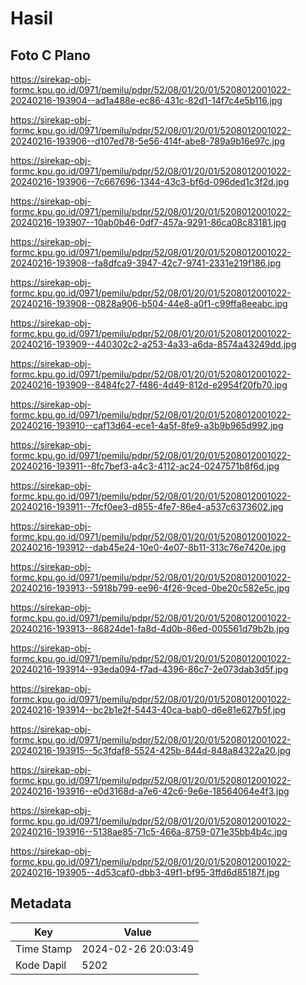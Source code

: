 # Hasil

## Foto C Plano

https://sirekap-obj-formc.kpu.go.id/0971/pemilu/pdpr/52/08/01/20/01/5208012001022-20240216-193904--ad1a488e-ec86-431c-82d1-14f7c4e5b116.jpg

https://sirekap-obj-formc.kpu.go.id/0971/pemilu/pdpr/52/08/01/20/01/5208012001022-20240216-193906--d107ed78-5e56-414f-abe8-789a9b16e97c.jpg

https://sirekap-obj-formc.kpu.go.id/0971/pemilu/pdpr/52/08/01/20/01/5208012001022-20240216-193906--7c667696-1344-43c3-bf6d-096ded1c3f2d.jpg

https://sirekap-obj-formc.kpu.go.id/0971/pemilu/pdpr/52/08/01/20/01/5208012001022-20240216-193907--10ab0b46-0df7-457a-9291-86ca08c83181.jpg

https://sirekap-obj-formc.kpu.go.id/0971/pemilu/pdpr/52/08/01/20/01/5208012001022-20240216-193908--fa8dfca9-3947-42c7-9741-2331e219f186.jpg

https://sirekap-obj-formc.kpu.go.id/0971/pemilu/pdpr/52/08/01/20/01/5208012001022-20240216-193908--0828a906-b504-44e8-a0f1-c99ffa8eeabc.jpg

https://sirekap-obj-formc.kpu.go.id/0971/pemilu/pdpr/52/08/01/20/01/5208012001022-20240216-193909--440302c2-a253-4a33-a6da-8574a43249dd.jpg

https://sirekap-obj-formc.kpu.go.id/0971/pemilu/pdpr/52/08/01/20/01/5208012001022-20240216-193909--8484fc27-f486-4d49-812d-e2954f20fb70.jpg

https://sirekap-obj-formc.kpu.go.id/0971/pemilu/pdpr/52/08/01/20/01/5208012001022-20240216-193910--caf13d64-ece1-4a5f-8fe9-a3b9b965d992.jpg

https://sirekap-obj-formc.kpu.go.id/0971/pemilu/pdpr/52/08/01/20/01/5208012001022-20240216-193911--8fc7bef3-a4c3-4112-ac24-0247571b8f6d.jpg

https://sirekap-obj-formc.kpu.go.id/0971/pemilu/pdpr/52/08/01/20/01/5208012001022-20240216-193911--7fcf0ee3-d855-4fe7-86e4-a537c6373602.jpg

https://sirekap-obj-formc.kpu.go.id/0971/pemilu/pdpr/52/08/01/20/01/5208012001022-20240216-193912--dab45e24-10e0-4e07-8b11-313c76e7420e.jpg

https://sirekap-obj-formc.kpu.go.id/0971/pemilu/pdpr/52/08/01/20/01/5208012001022-20240216-193913--5918b799-ee96-4f26-9ced-0be20c582e5c.jpg

https://sirekap-obj-formc.kpu.go.id/0971/pemilu/pdpr/52/08/01/20/01/5208012001022-20240216-193913--86824de1-fa8d-4d0b-86ed-005561d79b2b.jpg

https://sirekap-obj-formc.kpu.go.id/0971/pemilu/pdpr/52/08/01/20/01/5208012001022-20240216-193914--93eda094-f7ad-4396-86c7-2e073dab3d5f.jpg

https://sirekap-obj-formc.kpu.go.id/0971/pemilu/pdpr/52/08/01/20/01/5208012001022-20240216-193914--bc2b1e2f-5443-40ca-bab0-d6e81e627b5f.jpg

https://sirekap-obj-formc.kpu.go.id/0971/pemilu/pdpr/52/08/01/20/01/5208012001022-20240216-193915--5c3fdaf8-5524-425b-844d-848a84322a20.jpg

https://sirekap-obj-formc.kpu.go.id/0971/pemilu/pdpr/52/08/01/20/01/5208012001022-20240216-193916--e0d3168d-a7e6-42c6-9e6e-18564064e4f3.jpg

https://sirekap-obj-formc.kpu.go.id/0971/pemilu/pdpr/52/08/01/20/01/5208012001022-20240216-193916--5138ae85-71c5-466a-8759-071e35bb4b4c.jpg

https://sirekap-obj-formc.kpu.go.id/0971/pemilu/pdpr/52/08/01/20/01/5208012001022-20240216-193905--4d53caf0-dbb3-49f1-bf95-3ffd6d85187f.jpg


## Metadata

| Key        | Value               |
| ---------- | ------------------- |
| Time Stamp | 2024-02-26 20:03:49 |
| Kode Dapil | 5202                |



